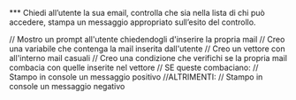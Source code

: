 *** Chiedi all’utente la sua email,
    controlla che sia nella lista di chi può accedere,
    stampa un messaggio appropriato sull’esito del controllo.

// Mostro un prompt all'utente chiedendogli d'inserire la propria mail
// Creo una variabile che contenga la mail inserita dall'utente
// Creo un vettore con all'interno mail casuali
// Creo una condizione che verifichi se la propria mail combacia con quelle inserite nel vettore
// SE queste combaciano:
 // Stampo in console un messaggio positivo
//ALTRIMENTI: 
 // Stampo in console un messaggio negativo